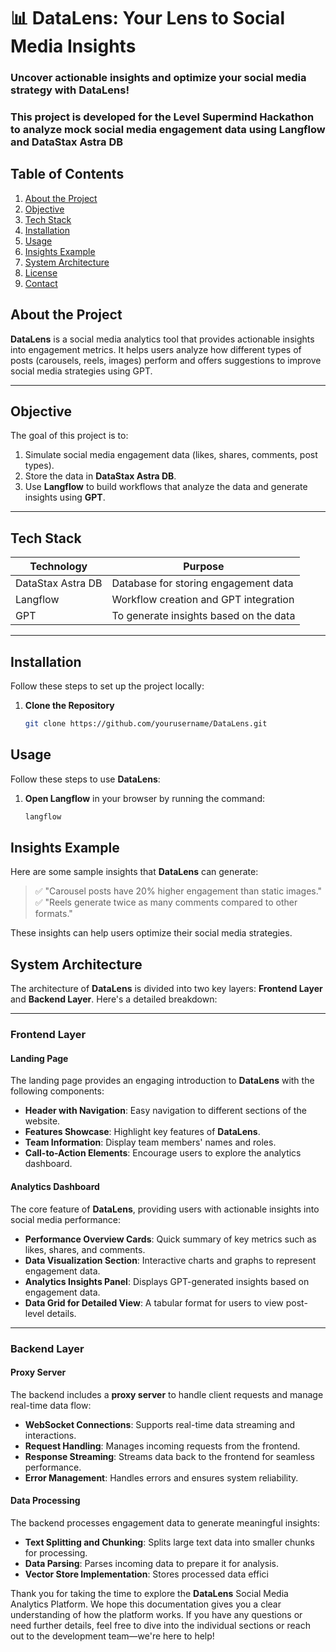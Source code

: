 # 📊 DataLens: Your Lens to Social Media Insights
### Uncover actionable insights and optimize your social media strategy with DataLens!
### This project is developed for the Level Supermind Hackathon to analyze mock social media engagement data using Langflow and DataStax Astra DB

## Table of Contents  
1. [About the Project](#about_the_project)  
2. [Objective](#**Objective** )  
3. [Tech Stack](#tech-stack)  
4. [Installation](#installation)  
5. [Usage](#usage)  
6. [Insights Example](#insights-example)  
7. [System Architecture](#system_architecture)  
8. [License](#license)  
9. [Contact](#contact)

## **About the Project**  

**DataLens** is a social media analytics tool that provides actionable insights into engagement metrics. It helps users analyze how different types of posts (carousels, reels, images) perform and offers suggestions to improve social media strategies using GPT.

---

## **Objective**  

The goal of this project is to:  
1. Simulate social media engagement data (likes, shares, comments, post types).  
2. Store the data in **DataStax Astra DB**.  
3. Use **Langflow** to build workflows that analyze the data and generate insights using **GPT**.

---

## **Tech Stack**  

| Technology       | Purpose                           |
|------------------|-----------------------------------|
| DataStax Astra DB| Database for storing engagement data |
| Langflow         | Workflow creation and GPT integration |
| GPT              | To generate insights based on the data |

---

## **Installation**  

Follow these steps to set up the project locally:

1. **Clone the Repository**  
   ```bash
   git clone https://github.com/yourusername/DataLens.git
   
## **Usage**

Follow these steps to use **DataLens**:

1. **Open Langflow** in your browser by running the command:  
   ```bash
   langflow

## **Insights Example**

Here are some sample insights that **DataLens** can generate:  

> ✅ "Carousel posts have 20% higher engagement than static images."  
> ✅ "Reels generate twice as many comments compared to other formats."  

These insights can help users optimize their social media strategies.

## **System Architecture**

The architecture of **DataLens** is divided into two key layers: **Frontend Layer** and **Backend Layer**. Here's a detailed breakdown:

---

### **Frontend Layer**

#### **Landing Page**
The landing page provides an engaging introduction to **DataLens** with the following components:

- **Header with Navigation**: Easy navigation to different sections of the website.  
- **Features Showcase**: Highlight key features of **DataLens**.  
- **Team Information**: Display team members' names and roles.  
- **Call-to-Action Elements**: Encourage users to explore the analytics dashboard.

#### **Analytics Dashboard**
The core feature of **DataLens**, providing users with actionable insights into social media performance:

- **Performance Overview Cards**: Quick summary of key metrics such as likes, shares, and comments.  
- **Data Visualization Section**: Interactive charts and graphs to represent engagement data.  
- **Analytics Insights Panel**: Displays GPT-generated insights based on engagement data.  
- **Data Grid for Detailed View**: A tabular format for users to view post-level details.

---

### **Backend Layer**

#### **Proxy Server**
The backend includes a **proxy server** to handle client requests and manage real-time data flow:

- **WebSocket Connections**: Supports real-time data streaming and interactions.  
- **Request Handling**: Manages incoming requests from the frontend.  
- **Response Streaming**: Streams data back to the frontend for seamless performance.  
- **Error Management**: Handles errors and ensures system reliability.

#### **Data Processing**
The backend processes engagement data to generate meaningful insights:

- **Text Splitting and Chunking**: Splits large text data into smaller chunks for processing.  
- **Data Parsing**: Parses incoming data to prepare it for analysis.  
- **Vector Store Implementation**: Stores processed data effici

Thank you for taking the time to explore the **DataLens** Social Media Analytics Platform. We hope this documentation gives you a clear understanding of how the platform works. If you have any questions or need further details, feel free to dive into the individual sections or reach out to the development team—we're here to help!
